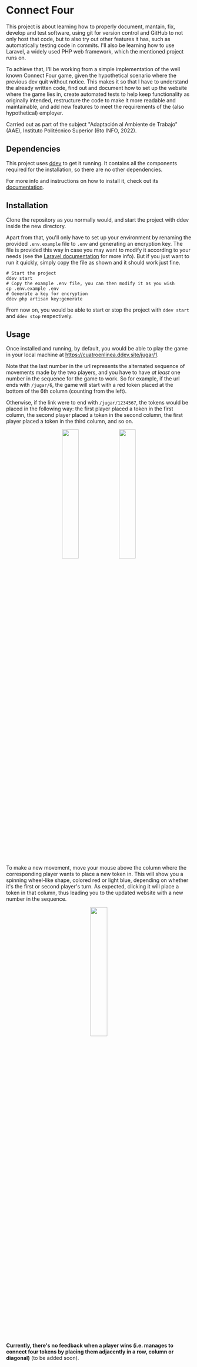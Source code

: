 # Connect Four

This project is about learning how to properly document, mantain, fix, develop and test software, using git for version control and GitHub to not only host that code, but to also try out other features it has, such as automatically testing code in commits. I'll also be learning how to use Laravel, a widely used PHP web framework, which the mentioned project runs on.

To achieve that, I'll be working from a simple implementation of the well known Connect Four game, given the hypothetical scenario where the previous dev quit without notice. This makes it so that I have to understand the already written code, find out and document how to set up the website where the game lies in, create automated tests to help keep functionality as originally intended, restructure the code to make it more readable and maintainable, and add new features to meet the requirements of the (also hypothetical) employer.

Carried out as part of the subject "Adaptación al Ambiente de Trabajo" (AAE), Instituto Politécnico Superior (6to INFO, 2022).

## Dependencies

This project uses [ddev](https://github.com/drud/ddev) to get it running. It contains all the components required for the installation, so there are no other dependencies.

For more info and instructions on how to install it, check out its [documentation](https://ddev.readthedocs.io/en/stable/).

## Installation

Clone the repository as you normally would, and start the project with ddev inside the new directory.

Apart from that, you'll only have to set up your environment by renaming the provided `.env.example` file to `.env` and generating an encryption key. The file is provided this way in case you may want to modify it according to your needs (see the [Laravel documentation](https://laravel.com/docs/9.x/configuration#environment-configuration) for more info). But if you just want to run it quickly, simply copy the file as shown and it should work just fine.

```shell
# Start the project
ddev start
# Copy the example .env file, you can then modify it as you wish
cp .env.example .env
# Generate a key for encryption
ddev php artisan key:generate
```

From now on, you would be able to start or stop the project with `ddev start` and `ddev stop` respectively.

## Usage

Once installed and running, by default, you would be able to play the game in your local machine at https://cuatroenlinea.ddev.site/jugar/1.

Note that the last number in the url represents the alternated sequence of movements made by the two players, and you have to have *at least* one number in the sequence for the game to work. So for example, if the url ends with `/jugar/6`, the game will start with a red token placed at the bottom of the 6th column (counting from the left).

Otherwise, if the link were to end with `/jugar/1234567`, the tokens would be placed in the following way: the first player placed a token in the first column, the second player placed a token in the second column, the first player placed a token in the third column, and so on.

<p align="center">
    <img style="width: 30%;" src="https://user-images.githubusercontent.com/68936651/172038260-1ebc224e-162d-4564-a9aa-6cbd07bd8388.png" />
    <img style="width: 30%;" src="https://user-images.githubusercontent.com/68936651/172038300-7c9e1400-4ae8-4281-9bab-6b83111ca422.png" />
</p>

To make a new movement, move your mouse above the column where the corresponding player wants to place a new token in. This will show you a spinning wheel-like shape, colored red or light blue, depending on whether it's the first or second player's turn. As expected, clicking it will place a token in that column, thus leading you to the updated website with a new number in the sequence.

<p align="center"><img width="30%" src="https://user-images.githubusercontent.com/68936651/172038672-89aa871b-a590-493a-83a5-4a0aee45ea9e.png" /></p>

**Currently, there's no feedback when a player wins (i.e. manages to connect four tokens by placing them adjacently in a row, column or diagonal)** (to be added soon).
